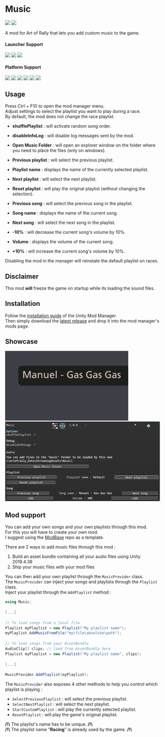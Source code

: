 ﻿# Music

[![](https://img.shields.io/github/v/release/MMike17/ArtOfRally_Music?label=Download)](https://github.com/MMike17/ArtOfRally_Music/releases/latest)
![](https://img.shields.io/badge/Game%20Version-v1.5.5-blue)

A mod for Art of Rally that lets you add custom music to the game.

#### Launcher Support

![](https://img.shields.io/badge/Steam-Supprted-green)
![](https://img.shields.io/badge/Epic-Untested-yellow)
![](https://img.shields.io/badge/GOG-Untested-yellow)

#### Platform Support

![](https://img.shields.io/badge/Windows-Supprted-green)
![](https://img.shields.io/badge/Linux-Untested-yellow)
![](https://img.shields.io/badge/OS%2FX-Untested-yellow)
![](https://img.shields.io/badge/PlayStation-Untested-yellow)
![](https://img.shields.io/badge/XBox-Untested-yellow)
![](https://img.shields.io/badge/Switch-Untested-yellow)

## Usage

Press Ctrl + F10 to open the mod manager menu.\
Adjust settings to select the playlist you want to play during a race.\
By default, the mod does not change the race playlist.

- **shufflePlaylist** : will activate random song order.
- **disableInfoLog** : will disable log messages sent by the mod.

- **Open Music Folder** : will open an explorer window on the folder where you need to place the files (only on windows).

- **Previous playlist** : will select the previous playlist.
- **Playlist name** : displays the name of the currently selected playlist.
- **Next playlist** : will select the next playlist.
- **Reset playlist** : will play the original playlist (without changing the selection).

- **Previous song** : will select the previous song in the playlist.
- **Song name** : displays the name of the current song.
- **Next song** : will select the next song in the playlist.

- **-10%** : will decrease the current song's volume by 10%.
- **Volume** : displays the volume of the current song.
- **+10%** : will increase the current song's volume by 10%.

Disabling the mod in the manager will reinstate the default playlist on races.

## Disclaimer

This mod **will** freeze the game on startup while its loading the sound files.

## Installation

Follow the [installation guide](https://www.nexusmods.com/site/mods/21/) of
the Unity Mod Manager.\
Then simply download the [latest release](https://github.com/MMike17/ArtOfRally_Music/releases/latest)
and drop it into the mod manager's mods page.

## Showcase

![](Screenshots/Panel.png)
![](Screenshots/Settings.png)

## Mod support

You can add your own songs and your own playlists through this mod.\
For this you will have to create your own mod.\
I suggest using the [ModBase](https://github.com/MMike17/ArtOfRally_ModBase) repo as a template.

There are 2 ways to add music files through this mod :

1. Build an asset bundle containing all your audio files using Unity 2019.4.38
2. Ship your music files with your mod files

You can then add your own playlist through the `MusicProvider` class.\
The `MusicProvider` can inject your songs and playlists through the `Playlist` class.\
Inject your playlist through the `AddPlaylist` method :

``` csharp
using Music;

[...]

// To load songs from a local file
Playlist myPlaylist = new Playlist("My playlist name");
myPlaylist.AddMusicFromFile("my\file\absolute\path");

// To load songs from your AssetBundle
AudioClip[] clips; // load from AssetBundle here
Playlist myPlaylist = new Playlist("My playlist name", clips);

[...]

MusicProvider.AddPlaylist(myPlaylist);
```

The `MusicProvider` also exposes 4 other methods to help you control which playlist is playing :

- `SelectPreviousPlaylist` : will select the previous playlist.
- `SelectNextPlaylist` : will select the next playlist.
- `StartCustomPlaylist` : will play the currently selected playlist.
- `ResetPlaylist` : will play the game's original playlist.

**/!\\** The playlist's name has to be unique. **/!\\**\
**/!\\** The playlist name "**Racing**" is already used by the game. **/!\\**